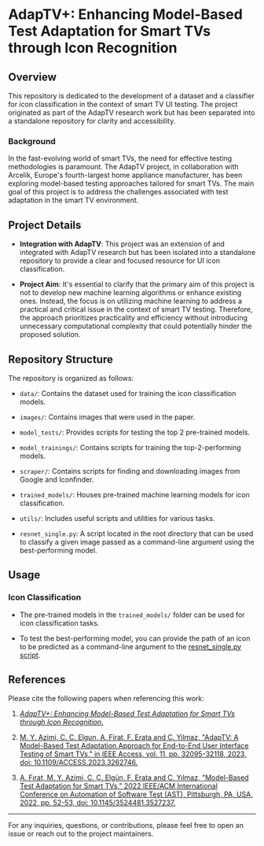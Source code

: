# AdapTV+: Enhancing Model-Based Test Adaptation for Smart TVs through Icon Recognition

## Overview

This repository is dedicated to the development of a dataset and a classifier for icon classification in the context of smart TV UI testing. The project originated as part of the AdapTV research work but has been separated into a standalone repository for clarity and accessibility.

### Background

In the fast-evolving world of smart TVs, the need for effective testing methodologies is paramount. The AdapTV project, in collaboration with Arcelik, Europe's fourth-largest home appliance manufacturer, has been exploring model-based testing approaches tailored for smart TVs. The main goal of this project is to address the challenges associated with test adaptation in the smart TV environment.

## Project Details

- **Integration with AdapTV**: This project was an extension of and integrated with AdapTV research but has been isolated into a standalone repository to provide a clear and focused resource for UI icon classification.

- **Project Aim**: It's essential to clarify that the primary aim of this project is not to develop new machine learning algorithms or enhance existing ones. Instead, the focus is on utilizing machine learning to address a practical and critical issue in the context of smart TV testing. Therefore, the approach prioritizes practicality and efficiency without introducing unnecessary computational complexity that could potentially hinder the proposed solution.

## Repository Structure

The repository is organized as follows:

- `data/`: Contains the dataset used for training the icon classification models.

- `images/`: Contains images that were used in the paper.

- `model_tests/`: Provides scripts for testing the top 2 pre-trained models.

- `model_trainings/`: Contains scripts for training the top-2-performing models.

- `scraper/`: Contains scripts for finding and downloading images from Google and Iconfinder.

- `trained_models/`: Houses pre-trained machine learning models for icon classification.

- `utils/`: Includes useful scripts and utilities for various tasks.

- `resnet_single.py`: A script located in the root directory that can be used to classify a given image passed as a command-line argument using the best-performing model.

## Usage

### Icon Classification

- The pre-trained models in the `trained_models/` folder can be used for icon classification tasks.

- To test the best-performing model, you can provide the path of an icon to be predicted as a command-line argument to the [resnet_single.py script](https://github.com/cemaly/AdapTV/blob/main/resnet_single.py).

## References

Please cite the following papers when referencing this work:

1. [*AdapTV+: Enhancing Model-Based Test Adaptation for Smart TVs through Icon Recognition*.](#)

2. [M. Y. Azimi, C. C. Elgun, A. Firat, F. Erata and C. Yilmaz, "AdapTV: A Model-Based Test Adaptation Approach for End-to-End User Interface Testing of Smart TVs," in IEEE Access, vol. 11, pp. 32095-32118, 2023, doi: 10.1109/ACCESS.2023.3262746.](https://ieeexplore.ieee.org/document/10083126)

3. [A. Fırat, M. Y. Azimi, C. Ç. Elgün, F. Erata and C. Yılmaz, "Model-Based Test Adaptation for Smart TVs," 2022 IEEE/ACM International Conference on Automation of Software Test (AST), Pittsburgh, PA, USA, 2022, pp. 52-53, doi: 10.1145/3524481.3527237.](https://ieeexplore.ieee.org/document/9796444)

---

For any inquiries, questions, or contributions, please feel free to open an issue or reach out to the project maintainers.
